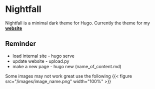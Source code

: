 # Nightfall

Nightfall is a minimal dark theme for Hugo. Currently the theme for my **[website](https://www.hacimuro.com/)**


## Reminder
- load internal site - hugo serve
- update website - upload.py
- make a new page - hugo new (name_of_content.md)




Some images may not work great use the following
{{< figure src="/images/image_name.png" width="100%" >}}
